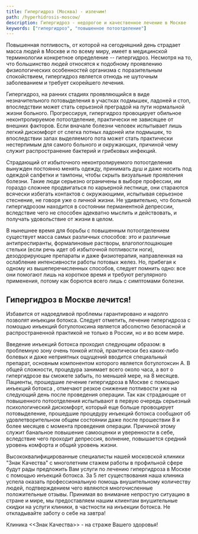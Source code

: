 ```yaml
---
title: Гипергидроз (Москва) - излечим!
path: /hyperhidrosis-moscow/
description: Гипергидроз - недорогое и качественное лечение в Москве
keywords: ["гипергидроз", "повышенное потоотделение"]
---
```


Повышенная потливость, от которой на сегодняшний день страдает масса
людей в Москве и по всему миру, имеет в медицинской терминологии
конкретное определение -- гипергидроз. Несмотря на то, что большинство
людей относятся к подобному проявлению физиологических особенностей
организма с поразительным спокойствием, гипергидроз является отнюдь не
шуточным заболеванием и требует скорейшего лечения.

Гипергидроз, на ранних стадиях проявляющийся в виде незначительного
потовыделения в участках подмышек, ладоней и стоп, впоследствии может
стать серьезной преградой на пути нормальной жизни больного.
Прогрессируя, гипергидроз провоцирует обильное неконтролируемое
потоотделение, практически не зависящее от внешних факторов. Если
вначале болезни человек испытывает лишь легкий дискомфорт от слегка
потных ладоней или подмышек, то впоследствии запах выделяемого пота
может стать практически нестерпимым для самого больного и окружающих,
причиной чему служит распространение бактерий и грибковых инфекций.

Страдающий от избыточного неконтролируемого потоотделения вынужден
постоянно менять одежду, принимать душ и даже носить под одеждой
салфетки и тампоны, чтобы скрыть визуальные проявления болезни. Такие
люди серьезно ограничены в выборе профессии, им гораздо сложнее
продвигаться по карьерной лестнице, они стараются всячески избегать
контактов с окружающими, испытывая серьезное стеснение, не говоря уже о
личной жизни. Не удивительно, что больной гипергидрозом находится в
состоянии перманентной депрессии, вследствие чего не способен адекватно
мыслить и действовать, и получать удовольствие от жизни в целом.

В нынешнее время для борьбы с повышенным потоотделением существует масса
самых различных способов: это и различные антипреспиранты, формалиновые
растворы, влагопоглощающие стельки (если речь идет об избыточной
потливости ноги), дезодорирующие препараты и даже физиотерапия,
направленная на ослабление интенсивности работы потовых желез. Но,
прибегая к одному из вышеперечисленных способов, следует помнить одно:
все они помогают лишь на короткое время и требуют регулярного
применения, потому как борются всего лишь с симптомами болезни.

Гипергидроз в Москве лечится!
-----------------------------

Избавится от надоедливой проблемы гарантировано и надолго позволят
инъекции ботокса. Следует отметить, лечение гипергидроза с помощью
инъекций ботулотоксина является абсолютно безопасной и распространенной
практикой не только в России, но и во всем мире.

Введение инъекций ботокса проходил следующим образом: в проблемную зону
очень тонкой иглой, практически без каких-либо болевых и даже неприятных
ощущений вводится специальный препарат, основным компонентом которого
является ботулотоксин А. В общей сложности, процедура занимает всего
около часа, а вот о гипергидрозе вы сможете забыть, по меньшей мере, на
8 месяцев. Пациенты, прошедшие лечение гипергидроза в Москве с помощью
инъекций ботокса , отмечают резкое снижение потливости уже на следующий
день после проведения операции. Так как страдающие от повышенного
потоотделения испытывают в первую очередь серьезный психологический
дискомфорт, который еще больше провоцирует потовыделение, прошедшие
процедуру инъекций ботокса сообщают об удовлетворительном общем
состоянии даже после прошествии 8 и более месяцев с момента проведения
операции. Причиной этому служит банальное повышение самооценки и
уверенности в себе, вследствие чего проходит депрессия, волнение,
повышается средний уровень комфорта и общий уровень жизни.

Высококвалифицированные специалисты нашей московской клиники "Знак
Качества" с многолетним стажем работы в профильной сфере будут рады
предложить Вам услуги по лечению гипергидроза в Москве с помощью
инъекций ботокса. За 5 лет существования наша клиника успела оказать
профессиональную помощь внушительному количеству людей, подтверждением
чего являются многочисленные положительные отзывы. Принимая во внимание
непростую ситуацию в стране и мире, мы предоставляем нашим клиентам
внушительные скидки на услуги клиники, в частности на инъекции ботокса.
Не откладывайте заботу о себе на завтра!

Клиника <<Знак Качества>> - на страже Вашего здоровья!
